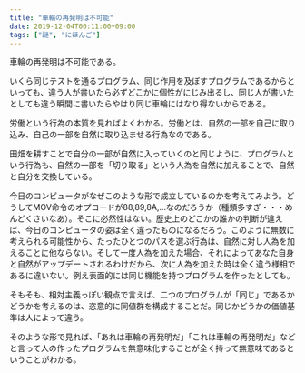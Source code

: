 ```yaml
---
title: "車輪の再発明は不可能"
date: 2019-12-04T00:11:00+09:00
tags: ["謎", "にほんご"]
---
```


車輪の再発明は不可能である。

いくら同じテストを通るプログラム、同じ作用を及ぼすプログラムであるからといっても、違う人が書いたら必ずどこかに個性がにじみ出るし、同じ人が書いたとしても違う瞬間に書いたらやはり同じ車輪にはなり得ないからである。

労働という行為の本質を見ればよくわかる。労働とは、自然の一部を自己に取り込み、自己の一部を自然に取り込ませる行為なのである。

田畑を耕すことで自分の一部が自然に入っていくのと同じように、プログラムという行為も、自然の一部を「切り取る」という人為を自然に加えることで、自然と自分を交換している。

今日のコンピュータがなぜこのような形で成立しているのかを考えてみよう。どうしてMOV命令のオプコードが88,89,8A,...なのだろうか（種類多すぎ・・・めんどくさいなあ）。そこに必然性はない。歴史上のどこかの誰かの判断が違えば、今日のコンピュータの姿は全く違ったものになるだろう。このように無数に考えられる可能性から、たったひとつのパスを選ぶ行為は、自然に対し人為を加えることに他ならない。そして一度人為を加えた場合、それによってあなた自身と自然がアップデートされるわけだから、次に人為を加えた時は全く違う様相であるに違いない。例え表面的には同じ機能を持つプログラムを作ったとしても。

そもそも、相対主義っぽい観点で言えば、二つのプログラムが「同じ」であるかどうかを考えるのは、恣意的に同値群を構成することだ。同じかどうかの価値基準は人によって違う。

そのような形で見れば、「あれは車輪の再発明だ」「これは車輪の再発明だ」などと言って人の作ったプログラムを無意味化することが全く持って無意味であるということがわかる。
